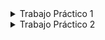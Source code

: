<details>
  <summary>Trabajo Práctico 1</summary>

### Link a las bases de datos: https://docs.google.com/spreadsheets/d/1U6P4JZxPdZeF-G9_6x4GgFjxdRW7Db_W/edit?usp=sharing&ouid=100279809176937514275&rtpof=true&sd=true

### Link al documento de entrega: https://docs.google.com/document/d/1LjdHzgjQhdO0xynQWAWgpQdeWKpptbKuC0h0p47n8eQ/edit#

---

## Enunciado

### **ACTIVIDAD 1** 
Considere la información de la encuesta realizada al inicio de la cursada y el ciclo PPDAC: 
- Defina la población.
- Defina objetivos de análisis y seleccione al menos tres variables (entre ellas dos cualitativas).
- En alguna de ellas recategorice las respuestas
- Realice un análisis descriptivo de las variables seleccionadas. 
- ¿Hay alguna variable que no fue medida o categorizada adecuadamente? ¿Cómo podrían haber evitado este problema?

### **ACTIVIDAD 2** 
Reconsidere el problema 2, Material 1 (pág. 6)
“En una empresa distribuidora de placas de madera de gran tamaño de uso para la industria de la construcción, se preparan lotes de 80 unidades para sus clientes. La empresa tiene un sistema láser que detecta defectos de cada placa y lleva un registro del número de defectos de todas las placas de cada lote. Uno de los clientes es estricto en relación al número total de defectos (poros, rayaduras, etc.) presentes en la superficie de las placas y exige que el número promedio de defectos por placa en cada lote sea menor a 1,2 unidades. Al momento de recibir el pedido por parte de este cliente, en la distribuidora cuentan con un lote ya preparado y desean saber si pueden enviárselo o no” 

- ¿Son aptas las maderas para el envío? 
- Formalicen el planteo del problema (Definan población, variable, parámetro de interés, objetivo).
- Analicen los datos e informe sus conclusiones. Indique si estas son preliminares o definitivas.
- Completen el informe con al menos dos gráficos y el cálculo e interpretación de dos medidas de localización y dos de dispersión.
- ¿Qué otra información sería útil recabar de cada placa del lote? ¿Con qué objetivo? Comenten brevemente.

### **ACTIVIDAD 3**

***OPCIÓN A:***
La vitamina D es un nutriente muy importante para la salud humana ya que es una prohormona implicada en el desarrollo de diversos tejidos del organismo, entre otras funciones; como la absorción de calcio. En forma natural se obtiene a través de la exposición directa de la piel a los rayos UVB solares. Asimismo, se puede adquirir a través de diferentes alimentos, como peces grasos, cereales, lácteos, aceite de hígado de bacalao, huevos, entre otros. Un laboratorio se encuentra desarrollando complementos vitamínicos para garantizar que los niveles de esta vitamina, entre sus consumidores, se mantengan por encima de lo recomendado (20 microgramos/día). Como control del proceso, seleccionaron aleatoriamente 150 comprimidos (uno de cada lote disponible en ese momento en el depósito) y midieron el contenido de vitamina D.

¿Considera que los complementos vitamínicos cumplen con las especificaciones en relación al contenido de vitamina D?  ¿Qué medidas (parámetros) serían de interés en este caso?

- Plantee el problema, defina población, variable y parámetro/s de interés.
- Plantee un objetivo en términos de dicho/s parámetro/s.
- Analice exhaustivamente los datos (incluya dos gráficos). Responda al objetivo planteado. Indique si sus conclusiones son preliminares o definitivas. 
  
</details>

<details>
  <summary> Trabajo Práctico 2</summary>
  
  Link al docs para entregar: https://docs.google.com/document/d/1RPjX35Aynwp6DRyJ2ENSUTYEdN6ZjR_kw9zOALLLSZ4/edit?usp=sharing
  
  ### **ACTIVIDAD 1** 
  
  Reconsidere la actividad 3 del trabajo práctico 1
  
  Realice un análisis completo (incluyendo el planteo del problema, el análisis descriptivo, inferencial y conclusiones).

  Los datos correspondientes se encuentran en el link https://docs.google.com/spreadsheets/d/1U6P4JZxPdZeF-G9_6x4GgFjxdRW7Db_W/edit#gid=1307188619.
  
  ---
  
  ### **ACTIVIDAD 2** 
  
  Reconsidere el Problema 6, Material 1, pág. 6 

 Un comitente desea conocer ciertas características de un tramo de ruta de 5 km ya construido. Concretamente quiere establecer si la ruta cumple con las exigencias de calidad en cuanto a espesor y resistencia. Se pretende que como máximo en el 5% de los puntos la resistencia a la compresión sea menor que 30 MPa y que el espesor promedio sea igual a 22 cm. También se quiere analizar la homogeneidad de la ruta, tanto en relación al espesor como en relación a la resistencia a la compresión, en los distintos sectores de ese tramo de 5 km.

 Se seleccionaron aleatoriamente 100 puntos de ese tramo y en cada uno se midió espesor y resistencia. Los datos correspondientes se encuentran en el link https://docs.google.com/spreadsheets/d/1U6P4JZxPdZeF-G9_6x4GgFjxdRW7Db_W/edit#gid=1307188619.
  
 </details>
  
  
